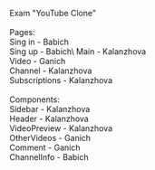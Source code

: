 Exam "YouTube Clone"\
\
Pages:\
Sing in - Babich\
Sing up - Babich\ 
Main - Kalanzhova\
Video - Ganich\
Channel - Kalanzhova \
Subscriptions - Kalanzhova\
\
Components:\
Sidebar - Kalanzhova\
Header - Kalanzhova \
VideoPreview - Kalanzhova\
OtherVideos - Ganich\
Comment - Ganich\
ChannelInfo - Babich
